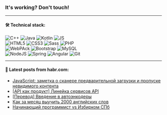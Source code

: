### It's working? Don't touch!

---

#### 🛠️ Technical stack:

![C++](https://img.shields.io/badge/C++-informational?logo=c%2B%2B&style=flat&logoColor=white&color=9C033A)
![Java](https://img.shields.io/badge/Java-informational?logo=java&style=flat&logoColor=white&color=007396)
![Kotlin](https://img.shields.io/badge/Kotlin-informational?logo=Kotlin&style=flat&logoColor=white&color=0095D5)
![JS](https://img.shields.io/badge/JS-informational?logo=javaScript&style=flat&logoColor=black&color=F7Df1E) <br>
![HTML5](https://img.shields.io/badge/HTML5-informational?logo=html5&style=flat&logoColor=white&color=E34F26)
![CSS3](https://img.shields.io/badge/CSS3-informational?logo=css3&style=flat&logoColor=white&color=157286)
![Sass](https://img.shields.io/badge/Saas-informational?logo=sass&style=flat&logoColor=white&color=hotpink)
![PHP](https://img.shields.io/badge/PHP-informational?logo=php&style=flat&logoColor=white&color=777BB4) <br>
![WebPAck](https://img.shields.io/badge/WebPack-informational?logo=webPack&style=flat&logoColor=white&color=FF6F00)
![Bootstrap](https://img.shields.io/badge/Bootstrap-informational?logo=Bootstrap&style=flat&logoColor=white&color=7952B3)
![MySQL](https://img.shields.io/badge/MySQL-informational?logo=MySQL&style=flat&logoColor=white&color=00f) <br>
![NodeJS](https://img.shields.io/badge/NodeJS-informational?logo=node.js&style=flat&logoColor=white&color=43853D)
![Spring](https://img.shields.io/badge/Spring-informational?logo=Spring&style=flat&logoColor=white&color=0A9EDC)
![Angular](https://img.shields.io/badge/Vue-informational?logo=vue.js&style=flat&logoColor=white&color=red)
![Git](https://img.shields.io/badge/Git-informational?logo=git&style=flat&logoColor=white&color=darkorange)

___

#### 💬 Latest posts from habr.com:

<!-- BLOG-POST-LIST:START -->
- [JavaScript: заметка о сканере предварительной загрузки и пропуске невидимого контента](https://habr.com/ru/post/671762/?utm_source=habrahabr&utm_medium=rss&utm_campaign=671762)
- [[API как продукт] Линейка сервисов API](https://habr.com/ru/post/671868/?utm_source=habrahabr&utm_medium=rss&utm_campaign=671868)
- [[Перевод] Введение в автоэнкодеры](https://habr.com/ru/post/671864/?utm_source=habrahabr&utm_medium=rss&utm_campaign=671864)
- [Как за месяц выучить 2000 английских слов](https://habr.com/ru/post/671844/?utm_source=habrahabr&utm_medium=rss&utm_campaign=671844)
- [Начинающий программист vs Избирком СПб](https://habr.com/ru/post/671832/?utm_source=habrahabr&utm_medium=rss&utm_campaign=671832)
<!-- BLOG-POST-LIST:END -->
